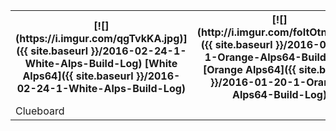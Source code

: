 <table>
  <tr>
    <th>[![](https://i.imgur.com/qgTvkKA.jpg)]({{ site.baseurl }}/2016-02-24-1-White-Alps-Build-Log)  
[White Alps64]({{ site.baseurl }}/2016-02-24-1-White-Alps-Build-Log)</th>
    <th>
[![](http://i.imgur.com/foItOtnm.jpg)]({{ site.baseurl }}/2016-01-20-1-Orange-Alps64-Build-Log)  
[Orange Alps64]({{ site.baseurl }}/2016-01-20-1-Orange-Alps64-Build-Log)</th>
  </tr>
  <tr>
    <td>Clueboard</td>
    <td></td>
  </tr>
</table>
